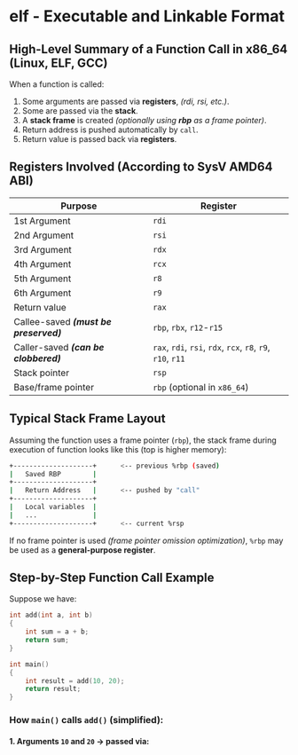 # elf - Executable and Linkable Format

## High-Level Summary of a Function Call in x86_64 (Linux, ELF, GCC)
When a function is called:
 1. Some arguments are passed via **registers**, *(rdi, rsi, etc.)*.
 2. Some are passed via the **stack**.
 3. A **stack frame** is created *(optionally using* ***rbp*** *as a frame pointer)*. 
 4. Return address is pushed automatically by `call`.
 5. Return value is passed back via **registers**.

## Registers Involved (According to SysV AMD64 ABI)
|Purpose|Register|
|---|---|
|1st Argument|`rdi`|
|2nd Argument|`rsi`|
|3rd Argument|`rdx`|
|4th Argument|`rcx`|
|5th Argument|`r8`|
|6th Argument|`r9`|
|Return value|`rax`|
|Callee-saved ***(must be preserved)***|`rbp`, `rbx`, `r12`-`r15`|
|Caller-saved ***(can be clobbered)***|`rax`, `rdi`, `rsi`, `rdx`, `rcx`, `r8`, `r9`, `r10`, `r11`|
|Stack pointer|`rsp`|
|Base/frame pointer| `rbp` (optional in `x86_64`)|


## Typical Stack Frame Layout
Assuming the function uses a frame pointer (`rbp`), the stack frame during execution of function looks like this (top is higher memory):
```bash
+--------------------+      <-- previous %rbp (saved)
|   Saved RBP        |
+--------------------+
|   Return Address   |      <-- pushed by "call"
+--------------------+
|   Local variables  |
|   ...              |
+--------------------+      <-- current %rsp
```
If no frame pointer is used *(frame pointer omission optimization)*, `%rbp` may be used as a **general-purpose register**.

## Step-by-Step Function Call Example
Suppose we have:
```c
int add(int a, int b)
{
    int sum = a + b;
    return sum;
}

int main()
{
    int result = add(10, 20);
    return result;
}
```

### How `main()` calls `add()` (simplified):
#### 1. Arguments `10` and `20` $\rightarrow$ passed via:
